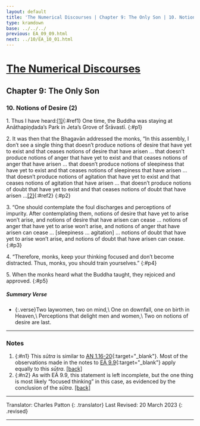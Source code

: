 ```yaml
---
layout: default
title: 'The Numerical Discourses | Chapter 9: The Only Son | 10. Notions of Desire (2)'
type: kramdown
base: ../../../
previous: EA_09_09.html
next: ../10/EA_10_01.html
---
```


# [The Numerical Discourses](../index.html)
## Chapter 9: The Only Son
### 10. Notions of Desire (2)

1\. Thus I have heard:[\[1\]](#n1){:#ref1} One time, the Buddha was staying at Anāthapiṇḍada’s Park in Jeta’s Grove of Śrāvastī.
{:#p1}

2\. It was then that the Bhagavān addressed the monks, “In this assembly, I don’t see a single thing that doesn’t produce notions of desire that have yet to exist and that ceases notions of desire that have arisen  … that doesn’t produce notions of anger that have yet to exist and that ceases notions of anger that have arisen  … that doesn’t produce notions of sleepiness that have yet to exist and that ceases notions of sleepiness that have arisen  … that doesn’t produce notions of agitation that have yet to exist and that ceases notions of agitation that have arisen  … that doesn’t produce notions of doubt that have yet to exist and that ceases notions of doubt that have arisen …[\[2\]](#n2){:#ref2}
{:#p2}

3\. “One should contemplate the foul discharges and perceptions of impurity. After contemplating them, notions of desire that have yet to arise won’t arise, and notions of desire that have arisen can cease … notions of anger that have yet to arise won’t arise, and notions of anger that have arisen can cease … [sleepiness … agitation] … notions of doubt that have yet to arise won’t arise, and notions of doubt that have arisen can cease.
{:#p3}

4\. “Therefore, monks, keep your thinking focused and don’t become distracted. Thus, monks, you should train yourselves.”
{:#p4}

5\. When the monks heard what the Buddha taught, they rejoiced and approved.
{:#p5}

##### Summary Verse

* {:.verse}Two laywomen, two on mind,\\
One on downfall, one on birth in Heaven,\\
Perceptions that delight men and women,\\
Two on notions of desire are last.

---

### Notes

1. {:#n1} This *sūtra* is similar to [AN 1.16-20](https://www.suttacentral.net/an1.11-20/en/sujato){:target="_blank"}. Most of the observations made in the notes to [EĀ 9.9](EA_09_09.html#n1){:target="_blank"} apply equally to this *sūtra*. [\[back\]](#ref1)
2. {:#n2} As with EĀ 9.9, this statement is left incomplete, but the one thing is most likely “focused thinking” in this case, as evidenced by the conclusion of the *sūtra*. [\[back\]](#ref2)

---

Translator: Charles Patton
{: .translator}
Last Revised: 20 March 2023
{: .revised}

---